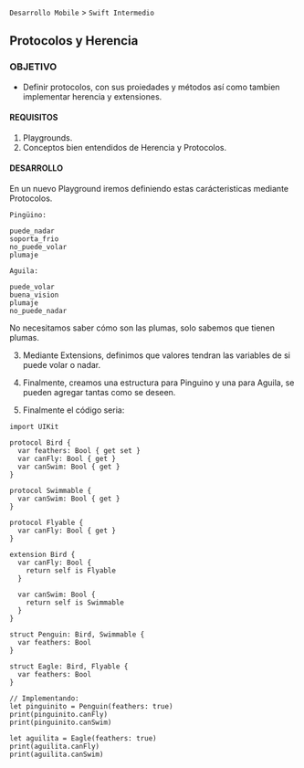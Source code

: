 
`Desarrollo Mobile` > `Swift Intermedio` 

## Protocolos y Herencia

### OBJETIVO

- Definir protocolos, con sus proiedades y métodos así como tambien implementar herencia y extensiones.

#### REQUISITOS

1. Playgrounds.
2. Conceptos bien entendidos de Herencia y Protocolos.

#### DESARROLLO

En un nuevo Playground iremos definiendo estas carácteristicas mediante Protocolos.

```
Pingüino:

puede_nadar
soporta_frio
no_puede_volar
plumaje
```

```
Aguila:

puede_volar
buena_vision
plumaje
no_puede_nadar
```
No necesitamos saber cómo son las plumas, solo sabemos que tienen plumas.

3. Mediante Extensions, definimos que valores tendran las variables de si puede volar o nadar.

4. Finalmente, creamos una estructura para Pinguino y una para Aguila, se pueden agregar tantas como se deseen.

5. Finalmente el código seria:

```
import UIKit

protocol Bird {
  var feathers: Bool { get set }
  var canFly: Bool { get }
  var canSwim: Bool { get }
}

protocol Swimmable {
  var canSwim: Bool { get }
}

protocol Flyable {
  var canFly: Bool { get }
}

extension Bird {
  var canFly: Bool {
    return self is Flyable
  }
  
  var canSwim: Bool {
    return self is Swimmable
  }
}

struct Penguin: Bird, Swimmable {
  var feathers: Bool
}

struct Eagle: Bird, Flyable {
  var feathers: Bool
}
```
```
// Implementando:
let pinguinito = Penguin(feathers: true)
print(pinguinito.canFly)
print(pinguinito.canSwim)

let aguilita = Eagle(feathers: true)
print(aguilita.canFly)
print(aguilita.canSwim)
```

